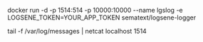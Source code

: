 
docker run -d -p 1514:514 -p 10000:10000 --name lgslog -e LOGSENE_TOKEN=YOUR_APP_TOKEN sematext/logsene-logger

tail -f /var/log/messages | netcat localhost 1514



